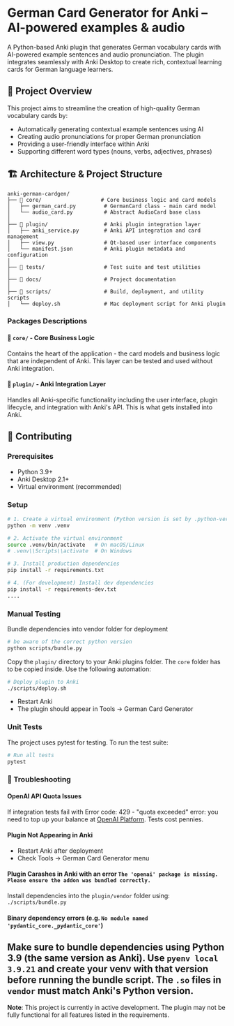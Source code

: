 # German Card Generator for Anki – AI-powered examples &amp; audio

A Python-based Anki plugin that generates German vocabulary cards with AI-powered example sentences and audio pronunciation. The plugin integrates seamlessly with Anki Desktop to create rich, contextual learning cards for German language learners.

## 🎯 Project Overview

This project aims to streamline the creation of high-quality German vocabulary cards by:
- Automatically generating contextual example sentences using AI
- Creating audio pronunciations for proper German pronunciation
- Providing a user-friendly interface within Anki
- Supporting different word types (nouns, verbs, adjectives, phrases)

## 🏗️ Architecture & Project Structure

```
anki-german-cardgen/
├── 📂 core/                   # Core business logic and card models
│   ├── german_card.py         # GermanCard class - main card model
│   └── audio_card.py          # Abstract AudioCard base class
│
├── 📂 plugin/                  # Anki plugin integration layer
│   ├── anki_service.py        # Anki API integration and card management
│   ├── view.py                # Qt-based user interface components
│   └── manifest.json          # Anki plugin metadata and configuration
│
├── 📂 tests/                   # Test suite and test utilities
│
├── 📂 docs/                    # Project documentation
│
├── 📂 scripts/                 # Build, deployment, and utility scripts
│   └── deploy.sh              # Mac deployment script for Anki plugin
```

### Packages Descriptions

#### 🎯 **`core/`** - Core Business Logic
Contains the heart of the application - the card models and business logic that are independent of Anki. This layer can be tested and used without Anki integration.

#### 🔌 **`plugin/`** - Anki Integration Layer
Handles all Anki-specific functionality including the user interface, plugin lifecycle, and integration with Anki's API. This is what gets installed into Anki.

## 🚀 Contributing

### Prerequisites
- Python 3.9+
- Anki Desktop 2.1+
- Virtual environment (recommended)

### Setup
```bash
# 1. Create a virtual environment (Python version is set by .python-version if using pyenv)
python -m venv .venv

# 2. Activate the virtual environment
source .venv/bin/activate   # On macOS/Linux
# .venv\\Scripts\\activate  # On Windows

# 3. Install production dependencies
pip install -r requirements.txt

# 4. (For development) Install dev dependencies
pip install -r requirements-dev.txt
....
```

### Manual Testing
Bundle dependencies into vendor folder for deployment

```bash
# be aware of the correct python version
python scripts/bundle.py
```

Copy the `plugin/` directory to your Anki plugins folder. The `core` folder has to be copied inside. 
Use the following automation:

```bash
# Deploy plugin to Anki
./scripts/deploy.sh 
```

- Restart Anki
- The plugin should appear in Tools → German Card Generator

### Unit Tests
The project uses pytest for testing. To run the test suite:

```bash
# Run all tests
pytest
```

### 🔧 Troubleshooting

#### OpenAI API Quota Issues
If integration tests fail with Error code: 429 - "quota exceeded" error: you need to top up your balance at [OpenAI Platform](https://platform.openai.com/). Tests cost pennies.

#### Plugin Not Appearing in Anki
- Restart Anki after deployment
- Check Tools → German Card Generator menu

#### Plugin Carashes in Anki with an error `The 'openai' package is missing. Please ensure the addon was bundled correctly.`
Install dependencies into the `plugin/vendor` folder using: `./scripts/bundle.py`

#### Binary dependency errors (e.g. `No module named 'pydantic_core._pydantic_core'`)
Make sure to bundle dependencies using **Python 3.9** (the same version as Anki). Use `pyenv local 3.9.21` and create your venv with that version before running the bundle script. The `.so` files in `vendor` must match Anki's Python version.
---

**Note**: This project is currently in active development. The plugin may not be fully functional for all features listed in the requirements.
